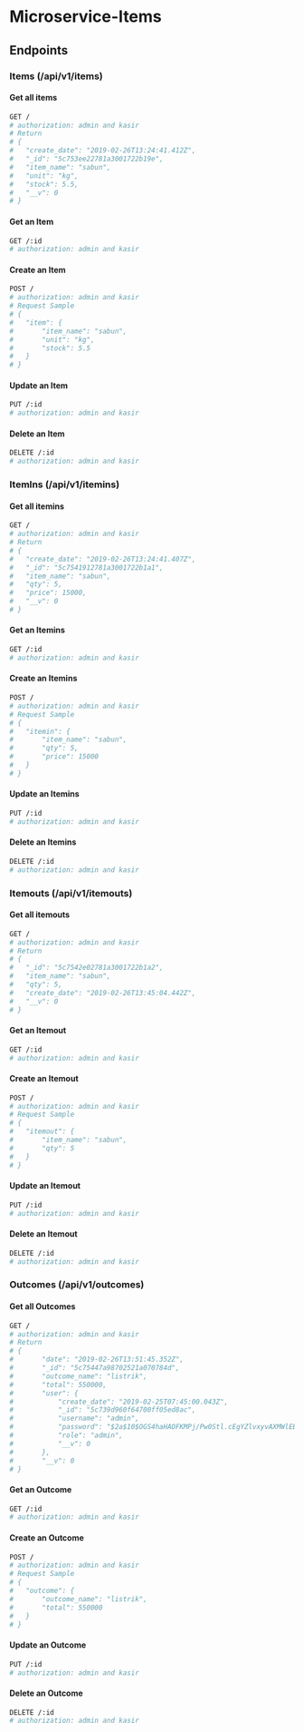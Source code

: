 # Microservice-Items
## Endpoints

### Items (/api/v1/items)

#### Get all items
```bash
GET / 
# authorization: admin and kasir
# Return
# {
#   "create_date": "2019-02-26T13:24:41.412Z",
#   "_id": "5c753ee22781a3001722b19e",
#   "item_name": "sabun",
#   "unit": "kg",
#   "stock": 5.5,
#   "__v": 0
# }
```

#### Get an Item
```bash
GET /:id
# authorization: admin and kasir
```

#### Create an Item
```bash
POST /
# authorization: admin and kasir
# Request Sample
# {
#   "item": {
#       "item_name": "sabun",
#       "unit": "kg",
#       "stock": 5.5
#   }
# }
```

#### Update an Item
```bash
PUT /:id
# authorization: admin and kasir
```

#### Delete an Item
```bash
DELETE /:id
# authorization: admin and kasir
```

### ItemIns (/api/v1/itemins)

#### Get all itemins
```bash
GET / 
# authorization: admin and kasir
# Return
# {
#   "create_date": "2019-02-26T13:24:41.407Z",
#   "_id": "5c7541912781a3001722b1a1",
#   "item_name": "sabun",
#   "qty": 5,
#   "price": 15000,
#   "__v": 0
# }
```

#### Get an Itemins
```bash
GET /:id
# authorization: admin and kasir
```

#### Create an Itemins
```bash
POST /
# authorization: admin and kasir
# Request Sample
# {
#   "itemin": {
#       "item_name": "sabun",
#       "qty": 5,
#       "price": 15000
#   }
# }
```

#### Update an Itemins
```bash
PUT /:id
# authorization: admin and kasir
```

#### Delete an Itemins
```bash
DELETE /:id
# authorization: admin and kasir
```

### Itemouts (/api/v1/itemouts)

#### Get all itemouts
```bash
GET / 
# authorization: admin and kasir
# Return
# {
#   "_id": "5c7542e02781a3001722b1a2",
#   "item_name": "sabun",
#   "qty": 5,
#   "create_date": "2019-02-26T13:45:04.442Z",
#   "__v": 0
# }
```

#### Get an Itemout
```bash
GET /:id
# authorization: admin and kasir
```

#### Create an Itemout
```bash
POST /
# authorization: admin and kasir
# Request Sample
# {
#   "itemout": {
#       "item_name": "sabun",
#       "qty": 5
#   }
# }
```

#### Update an Itemout
```bash
PUT /:id
# authorization: admin and kasir
```

#### Delete an Itemout
```bash
DELETE /:id
# authorization: admin and kasir
```

### Outcomes (/api/v1/outcomes)

#### Get all Outcomes
```bash
GET / 
# authorization: admin and kasir
# Return
# {
#       "date": "2019-02-26T13:51:45.352Z",
#       "_id": "5c75447a98702521a070784d",
#       "outcome_name": "listrik",
#       "total": 550000,
#       "user": {
#           "create_date": "2019-02-25T07:45:00.043Z",
#           "_id": "5c739d960f64700ff05ed8ac",
#           "username": "admin",
#           "password": "$2a$10$OGS4haHAOFKMPj/Pw0Stl.cEgYZlvxyvAXMWlEBeA4r2DPcJLjsDC",
#           "role": "admin",
#           "__v": 0
#       },
#       "__v": 0
# }
```

#### Get an Outcome
```bash
GET /:id
# authorization: admin and kasir
```

#### Create an Outcome
```bash
POST /
# authorization: admin and kasir
# Request Sample
# {
#   "outcome": {
#       "outcome_name": "listrik",
#       "total": 550000
#   }
# }
```

#### Update an Outcome
```bash
PUT /:id
# authorization: admin and kasir
```

#### Delete an Outcome
```bash
DELETE /:id
# authorization: admin and kasir
```
